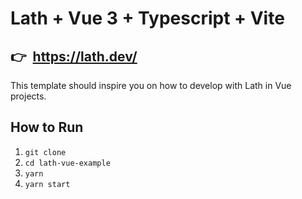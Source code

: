 # Lath + Vue 3 + Typescript + Vite
## 👉 &nbsp;https://lath.dev/
This template should inspire you on how to develop with Lath in Vue projects.

## How to Run

1. `git clone`
1. `cd lath-vue-example`
1. `yarn`
1. `yarn start`

